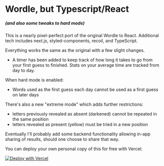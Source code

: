 # Wordle, but Typescript/React

##### (and also some tweaks to hard mode)

This is a nearly pixel-perfect port of the original Wordle to React. Additional tech includes next.js, styled-components, recoil, and TypeScript.

Everything works the same as the original with a few slight changes.

- A timer has been added to keep track of how long it takes to go from your first guess to finished. Stats on your average time are tracked from day to day.

When hard mode is enabled:

- Words used as the first guess each day cannot be used as a first guess on later days

There's also a new "extreme mode" which adds further restrictions:

- letters previously revealed as absent (darkened) cannot be repeated in the same position
- letters revealed as present (yellow) must be tried in a new position

Eventually I'll probably add some backend functionality allowing in-app sharing of results, should one choose to share that way.

You can deploy your own personal copy of this for free with Vercel:

[![Deploy with Vercel](https://vercel.com/button)](https://vercel.com/new/git/external?repository-url=https://github.com/noahm/wordle-rebuild/tree/main&project-name=wordle&repository-name=wordle)
